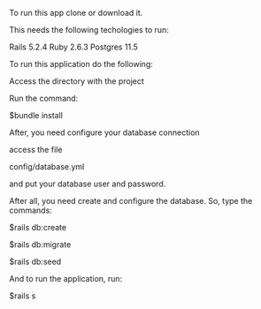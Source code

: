 To run this app clone or download it.

This needs the following techologies to run:

Rails 5.2.4
Ruby 2.6.3
Postgres 11.5


To run this application do the following:

Access the directory with the project

Run the command:

$bundle install

After, you need configure your database connection

access the file 

config/database.yml

and put your database user and password.

After all, you need create and configure the database. So, type the commands:

$rails db:create

$rails db:migrate

$rails db:seed

And to run the application, run:

$rails s



